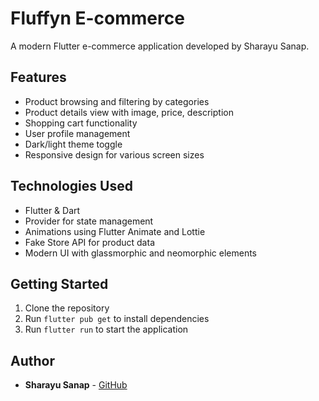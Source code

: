 # Fluffyn E-commerce

A modern Flutter e-commerce application developed by Sharayu Sanap.

## Features

- Product browsing and filtering by categories
- Product details view with image, price, description
- Shopping cart functionality
- User profile management
- Dark/light theme toggle
- Responsive design for various screen sizes

## Technologies Used

- Flutter & Dart
- Provider for state management
- Animations using Flutter Animate and Lottie
- Fake Store API for product data
- Modern UI with glassmorphic and neomorphic elements

## Getting Started

1. Clone the repository
2. Run `flutter pub get` to install dependencies
3. Run `flutter run` to start the application

## Author

- **Sharayu Sanap** - [GitHub](https://github.com/sharayusanap)
